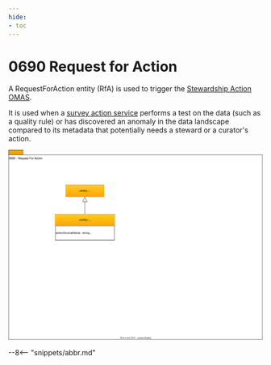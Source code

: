 ```yaml
---
hide:
- toc
---
```


<!-- SPDX-License-Identifier: CC-BY-4.0 -->
<!-- Copyright Contributors to the ODPi Egeria project. -->

# 0690 Request for Action

A RequestForAction entity (RfA) is used to trigger the [Stewardship Action OMAS](/services/omas/stewardship-action/overview).

It is used when a [survey action service](/concepts/survey-action-service) performs a test on the data (such as a quality rule) or has discovered an anomaly in  the data landscape compared to its metadata that potentially needs a steward or a curator's action.


![UML](0690-Request-for-Action.svg)

--8<-- "snippets/abbr.md"